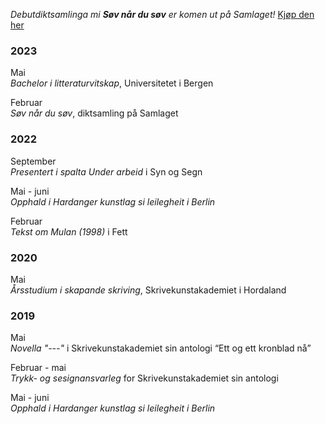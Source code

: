 _Debutdiktsamlinga mi __Søv når du søv__ er komen ut på Samlaget!_
[Kjøp den her](www.samlaget.no)

### 2023
  
Mai  
_Bachelor i litteraturvitskap_, Universitetet i Bergen  
  
Februar  
_Søv når du søv_, diktsamling på Samlaget  
  
  
### 2022
   
September   
_Presentert i spalta Under arbeid_ i Syn og Segn 

Mai - juni  
_Opphald i Hardanger kunstlag si leilegheit i Berlin_
   
Februar   
_Tekst om Mulan (1998)_ i Fett  
  
  
### 2020  
  
Mai  
_Årsstudium i skapande skriving_, Skrivekunstakademiet i Hordaland  


### 2019

Mai  
_Novella "---"_ i Skrivekunstakademiet sin antologi “Ett og ett kronblad nå”

Februar - mai  
_Trykk- og sesignansvarleg_ for Skrivekunstakademiet sin antologi

Mai - juni  
_Opphald i Hardanger kunstlag si leilegheit i Berlin_


